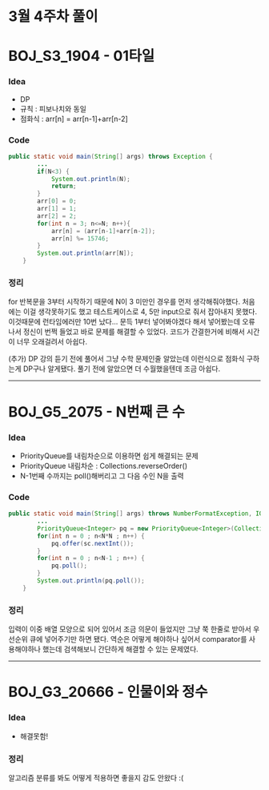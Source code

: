 # 3월 4주차 풀이

# BOJ_S3_1904 - 01타일

### Idea

- DP
- 규칙 : 피보나치와 동일
- 점화식 : arr[n] = arr[n-1]+arr[n-2]

### Code

``` java
public static void main(String[] args) throws Exception {
		...
        if(N<3) {
        	System.out.println(N);
        	return;
        }
        arr[0] = 0;
        arr[1] = 1;
        arr[2] = 2;
    	for(int n = 3; n<=N; n++){
    		arr[n] = (arr[n-1]+arr[n-2]);
    		arr[n] %= 15746;
    	}
        System.out.println(arr[N]);
	}
```

### 정리

for 반복문을 3부터 시작하기 때문에 N이 3 미만인 경우를 먼저 생각해줘야했다. 처음에는 이걸 생각못하기도 했고 테스트케이스로 4, 5만 input으로 줘서 잡아내지 못했다. 이것때문에 런타임에러만 10번 났다... 문득 1부터 넣어봐야겠다 해서 넣어봤는데 오류나서 정신이 번쩍 들었고 바로 문제를 해결할 수 있었다. 코드가 간결한거에 비해서 시간이 너무 오래걸려서 아쉽다.



(추가) DP 강의 듣기 전에 풀어서 그냥 수학 문제인줄 알았는데 이런식으로 점화식 구하는게 DP구나 알게됐다. 풀기 전에 알았으면 더 수월했을텐데 조금 아쉽다.

------

# BOJ_G5_2075 - N번째 큰 수

### Idea

- PriorityQueue를 내림차순으로 이용하면 쉽게 해결되는 문제
- PriorityQueue 내림차순 : Collections.reverseOrder()
- N-1번째 수까지는 poll()해버리고 그 다음 수인 N을 출력

### Code

```java
public static void main(String[] args) throws NumberFormatException, IOException {
		...
		PriorityQueue<Integer> pq = new PriorityQueue<Integer>(Collections.reverseOrder());
		for(int n = 0 ; n<N*N ; n++) {
			pq.offer(sc.nextInt());
		}
		for(int n = 0 ; n<N-1 ; n++) {
			pq.poll();
		}
		System.out.println(pq.poll());
	}
```

### 정리

입력이 이중 배열 모양으로 되어 있어서 조금 의문이 들었지만 그냥 쭉 한줄로 받아서 우선순위 큐에 넣어주기만 하면 됐다. 역순은 어떻게 해야하나 싶어서 comparator를 사용해야하나 했는데 검색해보니 간단하게 해결할 수 있는 문제였다.

------

# BOJ_G3_20666 - 인물이와 정수

### Idea

- 해결못함!

### 정리

알고리즘 분류를 봐도 어떻게 적용하면 좋을지 감도 안왔다 :(